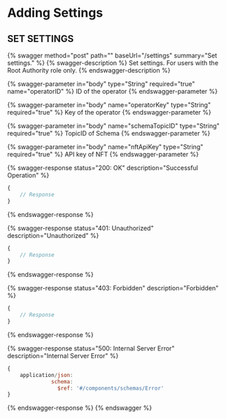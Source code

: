 # Adding Settings

## SET SETTINGS

{% swagger method="post" path="" baseUrl="/settings" summary="Set settings." %}
{% swagger-description %}
Set settings. For users with the Root Authority role only.
{% endswagger-description %}

{% swagger-parameter in="body" type="String" required="true" name="operatorID" %}
ID of the operator
{% endswagger-parameter %}

{% swagger-parameter in="body" name="operatorKey" type="String" required="true" %}
Key of the operator
{% endswagger-parameter %}

{% swagger-parameter in="body" name="schemaTopicID" type="String" required="true" %}
TopicID of Schema
{% endswagger-parameter %}

{% swagger-parameter in="body" name="nftApiKey" type="String" required="true" %}
API key of NFT
{% endswagger-parameter %}

{% swagger-response status="200: OK" description="Successful Operation" %}
```javascript
{
    // Response
}
```
{% endswagger-response %}

{% swagger-response status="401: Unauthorized" description="Unauthorized" %}
```javascript
{
    // Response
}
```
{% endswagger-response %}

{% swagger-response status="403: Forbidden" description="Forbidden" %}
```javascript
{
    // Response
}
```
{% endswagger-response %}

{% swagger-response status="500: Internal Server Error" description="Internal Server Error" %}
```javascript
{
    application/json:
              schema:
                $ref: '#/components/schemas/Error'
}
```
{% endswagger-response %}
{% endswagger %}
